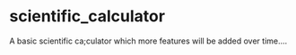 # scientific_calculator
A basic scientific ca;culator which more features will be added over time....
